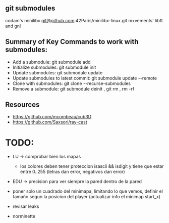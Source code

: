 
## git submodules
codam's minilibx
git@github.com:42Paris/minilibx-linux.git
mxvements' libft and gnl

## Summary of Key Commands to work with submodules:
+ Add a submodule: git submodule add <repository-url> <path>
+ Initialize submodules: git submodule init
+ Update submodules: git submodule update
+ Update submodules to latest commit: git submodule update --remote
+ Clone with submodules: git clone --recurse-submodules <repository-url>
+ Remove a submodule: git submodule deinit <path-to-submodule>, git rm <path-to-submodule>, rm -rf <path-to-submodule>

<!-- https://lodev.org/cgtutor/raycasting.html -->


## Resources
+ https://github.com/mcombeau/cub3D
+ https://github.com/Saxsori/ray-cast

# TODO:
- LU -> comprobar bien los mapas
  - los colores deben tener proteccion isascii && isdigit y tiene que estar entre 0..255 (letras dan error, negativos dan error)
   
- EDU -> precision para ver siempre la pared dentro de la pared

- poner solo un cuadrado del minimapa, limitando lo que vemos, definir el tamaño segun la posicion del player (actualizar info el minimap start_x)

- revisar leaks
- norminette